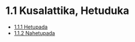 

# 1.1 Kusalattika, Hetuduka

* [1.1.1 Hetupada](1.1/1.1.1.md)
* [1.1.2 Nahetupada](1.1/1.1.2.md)



